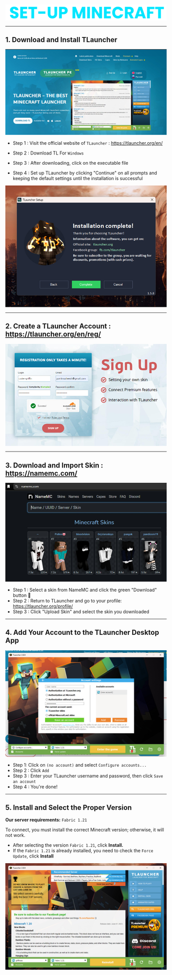##

<div align="center"> <img src="assets/texts/setup-mc.png"> </div>

---

## 1. Download and Install TLauncher
<div align="center"> <img src="assets/images/setup-mc/visit tlauncher.jpg"> </div>

- Step 1 : Visit the official website of `TLauncher` : https://tlauncher.org/en/

- Step 2 : Download TL For `Windows`

- Step 3 : After downloading, click on the executable file

- Step 4 : Set up TLauncher by clicking "Continue" on all prompts and keeping the default settings until the installation is successful

<div align="center"> <img src="assets/images/setup-mc/tlauncher-setup6.jpg"> </div>

---

## 2. Create a TLauncher Account : https://tlauncher.org/en/reg/

<div align="center"> <img src="assets/images/setup-mc/signup.jpg"> </div>

---

## 3. Download and Import Skin : https://namemc.com/

<div align="center"> <img src="assets/images/setup-mc/skin.jpg"> </div>

- Step 1 : Select a skin from NameMC and click the green "Download" button 🔽
- Step 2 : Return to TLauncher and go to your profile: https://tlauncher.org/profile/
- Step 3 : Click "Upload Skin" and select the skin you downloaded

---

## 4. Add Your Account to the TLauncher Desktop App

<div align="center"> <img src="assets/images/setup-mc/add tlauncher account.jpg"> </div>

- Step 1: Click on `(no account)` and select `Configure accounts...`
- Step 2 : Click `Add`
- Step 3 : Enter your TLauncher username and password, then click `Save an account`
- Step 4 : You're done!

---

## 5. Install and Select the Proper Version

**Our server requirements:**
`Fabric 1.21`

To connect, you must install the correct Minecraft version; otherwise, it will not work.
- After selecting the version `Fabric 1.21`, click **Install.**
- If the `Fabric 1.21` is already installed, you need to check the `Force Update`, click **Install**

<div align="center"> <img src="assets/images/setup-mc/force update.jpg"> </div>

##
